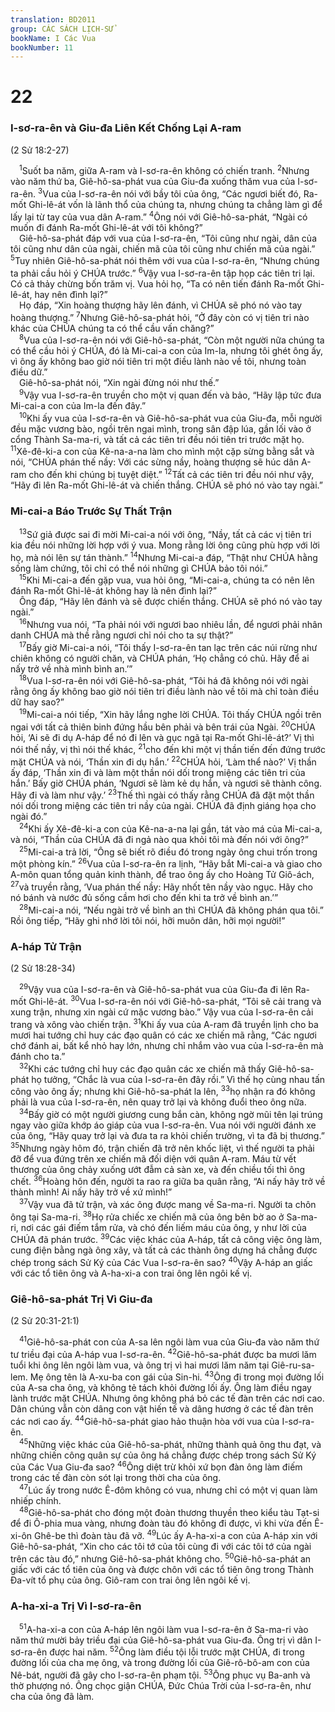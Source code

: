 ```yaml
---
translation: BD2011
group: CÁC SÁCH LỊCH-SỬ
bookName: I Các Vua 
bookNumber: 11
---
```


<div class="title"><h1>22</h1><h3>I-sơ-ra-ên và Giu-đa Liên Kết Chống Lại A-ram</h3><p>(2 Sử 18:2-27)</p></div>
<span class="verse 1vua_22_1"> <sup>1</sup>Suốt ba năm, giữa A-ram và I-sơ-ra-ên không có chiến tranh. </span>
<span class="verse 1vua_22_2"><sup>2</sup>Nhưng vào năm thứ ba, Giê-hô-sa-phát vua của Giu-đa xuống thăm vua của I-sơ-ra-ên. </span>
<span class="verse 1vua_22_3"><sup>3</sup>Vua của I-sơ-ra-ên nói với bầy tôi của ông, “Các ngươi biết đó, Ra-mốt Ghi-lê-át vốn là lãnh thổ của chúng ta, nhưng chúng ta chẳng làm gì để lấy lại từ tay của vua dân A-ram.” </span>
<span class="verse 1vua_22_4"><sup>4</sup>Ông nói với Giê-hô-sa-phát, “Ngài có muốn đi đánh Ra-mốt Ghi-lê-át với tôi không?”<br/> Giê-hô-sa-phát đáp với vua của I-sơ-ra-ên, “Tôi cũng như ngài, dân của tôi cũng như dân của ngài, chiến mã của tôi cũng như chiến mã của ngài.” </span>
<span class="verse 1vua_22_5"><sup>5</sup>Tuy nhiên Giê-hô-sa-phát nói thêm với vua của I-sơ-ra-ên, “Nhưng chúng ta phải cầu hỏi ý CHÚA trước.” </span>
<span class="verse 1vua_22_6"><sup>6</sup>Vậy vua I-sơ-ra-ên tập họp các tiên tri lại. Có cả thảy chừng bốn trăm vị. Vua hỏi họ, “Ta có nên tiến đánh Ra-mốt Ghi-lê-át, hay nên đình lại?”<br/> Họ đáp, “Xin hoàng thượng hãy lên đánh, vì CHÚA sẽ phó nó vào tay hoàng thượng.” </span>
<span class="verse 1vua_22_7"><sup>7</sup>Nhưng Giê-hô-sa-phát hỏi, “Ở đây còn có vị tiên tri nào khác của CHÚA chúng ta có thể cầu vấn chăng?”<br/></span>
<span class="verse 1vua_22_8"> <sup>8</sup>Vua của I-sơ-ra-ên nói với Giê-hô-sa-phát, “Còn một người nữa chúng ta có thể cầu hỏi ý CHÚA, đó là Mi-cai-a con của Im-la, nhưng tôi ghét ông ấy, vì ông ấy không bao giờ nói tiên tri một điều lành nào về tôi, nhưng toàn điều dữ.”<br/> Giê-hô-sa-phát nói, “Xin ngài đừng nói như thế.”<br/></span>
<span class="verse 1vua_22_9"> <sup>9</sup>Vậy vua I-sơ-ra-ên truyền cho một vị quan đến và bảo, “Hãy lập tức đưa Mi-cai-a con của Im-la đến đây.”<br/></span>
<span class="verse 1vua_22_10"> <sup>10</sup>Khi ấy vua của I-sơ-ra-ên và Giê-hô-sa-phát vua của Giu-đa, mỗi người đều mặc vương bào, ngồi trên ngai mình, trong sân đập lúa, gần lối vào ở cổng Thành Sa-ma-ri, và tất cả các tiên tri đều nói tiên tri trước mặt họ. </span>
<span class="verse 1vua_22_11"><sup>11</sup>Xê-đê-ki-a con của Kê-na-a-na làm cho mình một cặp sừng bằng sắt và nói, “CHÚA phán thế nầy: Với các sừng nầy, hoàng thượng sẽ húc dân A-ram cho đến khi chúng bị tuyệt diệt.” </span>
<span class="verse 1vua_22_12"><sup>12</sup>Tất cả các tiên tri đều nói như vậy, “Hãy đi lên Ra-mốt Ghi-lê-át và chiến thắng. CHÚA sẽ phó nó vào tay ngài.”<br/></span>
<div class="title"><h3>Mi-cai-a Báo Trước Sự Thất Trận</h3></div>
<span class="verse 1vua_22_13"> <sup>13</sup>Sứ giả được sai đi mời Mi-cai-a nói với ông, “Nầy, tất cả các vị tiên tri kia đều nói những lời hợp với ý vua. Mong rằng lời ông cũng phù hợp với lời họ, mà nói lên sự tán thành.” </span>
<span class="verse 1vua_22_14"><sup>14</sup>Nhưng Mi-cai-a đáp, “Thật như CHÚA hằng sống làm chứng, tôi chỉ có thể nói những gì CHÚA bảo tôi nói.”<br/></span>
<span class="verse 1vua_22_15"> <sup>15</sup>Khi Mi-cai-a đến gặp vua, vua hỏi ông, “Mi-cai-a, chúng ta có nên lên đánh Ra-mốt Ghi-lê-át không hay là nên đình lại?”<br/> Ông đáp, “Hãy lên đánh và sẽ được chiến thắng. CHÚA sẽ phó nó vào tay ngài.”<br/></span>
<span class="verse 1vua_22_16"> <sup>16</sup>Nhưng vua nói, “Ta phải nói với ngươi bao nhiêu lần, để ngươi phải nhân danh CHÚA mà thề rằng ngươi chỉ nói cho ta sự thật?”<br/></span>
<span class="verse 1vua_22_17"> <sup>17</sup>Bấy giờ Mi-cai-a nói, “Tôi thấy I-sơ-ra-ên tan lạc trên các núi rừng như chiên không có người chăn, và CHÚA phán, ‘Họ chẳng có chủ. Hãy để ai nấy trở về nhà mình bình an.’”<br/></span>
<span class="verse 1vua_22_18"> <sup>18</sup>Vua I-sơ-ra-ên nói với Giê-hô-sa-phát, “Tôi há đã không nói với ngài rằng ông ấy không bao giờ nói tiên tri điều lành nào về tôi mà chỉ toàn điều dữ hay sao?”<br/></span>
<span class="verse 1vua_22_19"> <sup>19</sup>Mi-cai-a nói tiếp, “Xin hãy lắng nghe lời CHÚA. Tôi thấy CHÚA ngồi trên ngai với tất cả thiên binh đứng hầu bên phải và bên trái của Ngài. </span>
<span class="verse 1vua_22_20"><sup>20</sup>CHÚA hỏi, ‘Ai sẽ đi dụ A-háp để nó đi lên và gục ngã tại Ra-mốt Ghi-lê-át?’ Vị thì nói thế nầy, vị thì nói thế khác, </span>
<span class="verse 1vua_22_21"><sup>21</sup>cho đến khi một vị thần tiến đến đứng trước mặt CHÚA và nói, ‘Thần xin đi dụ hắn.’ </span>
<span class="verse 1vua_22_22"><sup>22</sup>CHÚA hỏi, ‘Làm thể nào?’ Vị thần ấy đáp, ‘Thần xin đi và làm một thần nói dối trong miệng các tiên tri của hắn.’ Bấy giờ CHÚA phán, ‘Ngươi sẽ làm kẻ dụ hắn, và ngươi sẽ thành công. Hãy đi và làm như vậy.’ </span>
<span class="verse 1vua_22_23"><sup>23</sup>Thế thì ngài có thấy rằng CHÚA đã đặt một thần nói dối trong miệng các tiên tri nầy của ngài. CHÚA đã định giáng họa cho ngài đó.”<br/></span>
<span class="verse 1vua_22_24"> <sup>24</sup>Khi ấy Xê-đê-ki-a con của Kê-na-a-na lại gần, tát vào má của Mi-cai-a, và nói, “Thần của CHÚA đã đi ngả nào qua khỏi tôi mà đến nói với ông?”<br/></span>
<span class="verse 1vua_22_25"> <sup>25</sup>Mi-cai-a trả lời, “Ông sẽ biết rõ điều đó trong ngày ông chui trốn trong một phòng kín.” </span>
<span class="verse 1vua_22_26"><sup>26</sup>Vua của I-sơ-ra-ên ra lịnh, “Hãy bắt Mi-cai-a và giao cho A-môn quan tổng quản kinh thành, để trao ông ấy cho Hoàng Tử Giô-ách, </span>
<span class="verse 1vua_22_27"><sup>27</sup>và truyền rằng, ‘Vua phán thế nầy: Hãy nhốt tên nầy vào ngục. Hãy cho nó bánh và nước đủ sống cầm hơi cho đến khi ta trở về bình an.’”<br/></span>
<span class="verse 1vua_22_28"> <sup>28</sup>Mi-cai-a nói, “Nếu ngài trở về bình an thì CHÚA đã không phán qua tôi.” Rồi ông tiếp, “Hãy ghi nhớ lời tôi nói, hỡi muôn dân, hỡi mọi người!”<br/></span>
<div class="title"><h3>A-háp Tử Trận</h3><p>(2 Sử 18:28-34)</p></div>
<span class="verse 1vua_22_29"> <sup>29</sup>Vậy vua của I-sơ-ra-ên và Giê-hô-sa-phát vua của Giu-đa đi lên Ra-mốt Ghi-lê-át. </span>
<span class="verse 1vua_22_30"><sup>30</sup>Vua I-sơ-ra-ên nói với Giê-hô-sa-phát, “Tôi sẽ cải trang và xung trận, nhưng xin ngài cứ mặc vương bào.” Vậy vua của I-sơ-ra-ên cải trang và xông vào chiến trận. </span>
<span class="verse 1vua_22_31"><sup>31</sup>Khi ấy vua của A-ram đã truyền lịnh cho ba mươi hai tướng chỉ huy các đạo quân có các xe chiến mã rằng, “Các ngươi chớ đánh ai, bất kể nhỏ hay lớn, nhưng chỉ nhắm vào vua của I-sơ-ra-ên mà đánh cho ta.”<br/></span>
<span class="verse 1vua_22_32"> <sup>32</sup>Khi các tướng chỉ huy các đạo quân các xe chiến mã thấy Giê-hô-sa-phát họ tưởng, “Chắc là vua của I-sơ-ra-ên đây rồi.” Vì thế họ cùng nhau tấn công vào ông ấy; nhưng khi Giê-hô-sa-phát la lên, </span>
<span class="verse 1vua_22_33"><sup>33</sup>họ nhận ra đó không phải là vua của I-sơ-ra-ên, nên quay trở lại và không đuổi theo ông nữa.<br/></span>
<span class="verse 1vua_22_34"> <sup>34</sup>Bấy giờ có một người giương cung bắn càn, không ngờ mũi tên lại trúng ngay vào giữa khớp áo giáp của vua I-sơ-ra-ên. Vua nói với người đánh xe của ông, “Hãy quay trở lại và đưa ta ra khỏi chiến trường, vì ta đã bị thương.” </span>
<span class="verse 1vua_22_35"><sup>35</sup>Nhưng ngày hôm đó, trận chiến đã trở nên khốc liệt, vì thế người ta phải đỡ để vua đứng trên xe chiến mã đối diện với quân A-ram. Máu từ vết thương của ông chảy xuống ướt đẫm cả sàn xe, và đến chiều tối thì ông chết. </span>
<span class="verse 1vua_22_36"><sup>36</sup>Hoàng hôn đến, người ta rao ra giữa ba quân rằng, “Ai nấy hãy trở về thành mình! Ai nấy hãy trở về xứ mình!”<br/></span>
<span class="verse 1vua_22_37"> <sup>37</sup>Vậy vua đã tử trận, và xác ông được mang về Sa-ma-ri. Người ta chôn ông tại Sa-ma-ri. </span>
<span class="verse 1vua_22_38"><sup>38</sup>Họ rửa chiếc xe chiến mã của ông bên bờ ao ở Sa-ma-ri, nơi các gái điếm tắm rửa, và chó đến liếm máu của ông, y như lời của CHÚA đã phán trước. </span>
<span class="verse 1vua_22_39"><sup>39</sup>Các việc khác của A-háp, tất cả công việc ông làm, cung điện bằng ngà ông xây, và tất cả các thành ông dựng há chẳng được chép trong sách Sử Ký của Các Vua I-sơ-ra-ên sao? </span>
<span class="verse 1vua_22_40"><sup>40</sup>Vậy A-háp an giấc với các tổ tiên ông và A-ha-xi-a con trai ông lên ngôi kế vị.<br/></span>
<div class="title"><h3>Giê-hô-sa-phát Trị Vì Giu-đa</h3><p>(2 Sử 20:31-21:1)</p></div>
<span class="verse 1vua_22_41"> <sup>41</sup>Giê-hô-sa-phát con của A-sa lên ngôi làm vua của Giu-đa vào năm thứ tư triều đại của A-háp vua I-sơ-ra-ên. </span>
<span class="verse 1vua_22_42"><sup>42</sup>Giê-hô-sa-phát được ba mươi lăm tuổi khi ông lên ngôi làm vua, và ông trị vì hai mươi lăm năm tại Giê-ru-sa-lem. Mẹ ông tên là A-xu-ba con gái của Sin-hi. </span>
<span class="verse 1vua_22_43"><sup>43</sup>Ông đi trong mọi đường lối của A-sa cha ông, và không tẻ tách khỏi đường lối ấy. Ông làm điều ngay lành trước mặt CHÚA. Nhưng ông không phá bỏ các tế đàn trên các nơi cao. Dân chúng vẫn còn dâng con vật hiến tế và dâng hương ở các tế đàn trên các nơi cao ấy. </span>
<span class="verse 1vua_22_44"><sup>44</sup>Giê-hô-sa-phát giao hảo thuận hòa với vua của I-sơ-ra-ên.<br/></span>
<span class="verse 1vua_22_45"> <sup>45</sup>Những việc khác của Giê-hô-sa-phát, những thành quả ông thu đạt, và những chiến công quân sự của ông há chẳng được chép trong sách Sử Ký của Các Vua Giu-đa sao? </span>
<span class="verse 1vua_22_46"><sup>46</sup>Ông diệt trừ khỏi xứ bọn đàn ông làm điếm trong các tế đàn còn sót lại trong thời cha của ông.<br/></span>
<span class="verse 1vua_22_47"> <sup>47</sup>Lúc ấy trong nước Ê-đôm không có vua, nhưng chỉ có một vị quan làm nhiếp chính.<br/></span>
<span class="verse 1vua_22_48"> <sup>48</sup>Giê-hô-sa-phát cho đóng một đoàn thương thuyền theo kiểu tàu Tạt-si để đi Ô-phia mua vàng, nhưng đoàn tàu đó không đi được, vì khi vừa đến Ê-xi-ôn Ghê-be thì đoàn tàu đã vỡ. </span>
<span class="verse 1vua_22_49"><sup>49</sup>Lúc ấy A-ha-xi-a con của A-háp xin với Giê-hô-sa-phát, “Xin cho các tôi tớ của tôi cùng đi với các tôi tớ của ngài trên các tàu đó,” nhưng Giê-hô-sa-phát không cho. </span>
<span class="verse 1vua_22_50"><sup>50</sup>Giê-hô-sa-phát an giấc với các tổ tiên của ông và được chôn với các tổ tiên ông trong Thành Ða-vít tổ phụ của ông. Giô-ram con trai ông lên ngôi kế vị.<br/></span>
<div class="title"><h3>A-ha-xi-a Trị Vì I-sơ-ra-ên</h3></div>
<span class="verse 1vua_22_51"> <sup>51</sup>A-ha-xi-a con của A-háp lên ngôi làm vua I-sơ-ra-ên ở Sa-ma-ri vào năm thứ mười bảy triều đại của Giê-hô-sa-phát vua Giu-đa. Ông trị vì dân I-sơ-ra-ên được hai năm. </span>
<span class="verse 1vua_22_52"><sup>52</sup>Ông làm điều tội lỗi trước mặt CHÚA, đi trong đường lối của cha mẹ ông, và trong đường lối của Giê-rô-bô-am con của Nê-bát, người đã gây cho I-sơ-ra-ên phạm tội. </span>
<span class="verse 1vua_22_53"><sup>53</sup>Ông phục vụ Ba-anh và thờ phượng nó. Ông chọc giận CHÚA, Ðức Chúa Trời của I-sơ-ra-ên, như cha của ông đã làm.<br/></span>

